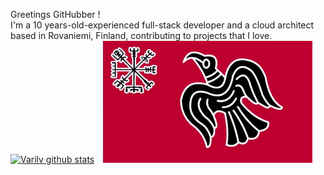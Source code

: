 Greetings GitHubber !  <br/>
I'm a 10 years-old-experienced full-stack developer and a cloud architect based in Rovaniemi, Finland, contributing to projects that I love.<br/>
[![Varilv github stats](https://anasgamrani.vercel.app/api?username=Varulv1997&theme=midnight-purple&show_icons=true)](https://github.com/Varulv1997/github-readme-stats)
<img src="https://raw.githubusercontent.com/Varulv1997/Varulv1997/master/Vegv%C3%ADsir.jpg" width="345px">
